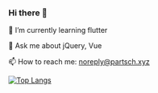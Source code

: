 ### Hi there 👋

🌱   I’m currently learning flutter

💬   Ask me about jQuery, Vue

📫   How to reach me: noreply@partsch.xyz

[![Top Langs](https://github-readme-stats.vercel.app/api/top-langs/?username=4ndre4s)](https://github.com/anuraghazra/github-readme-stats)
